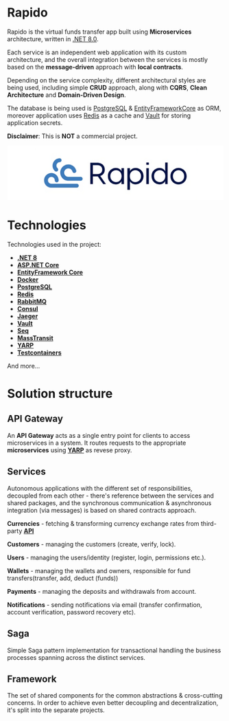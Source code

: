 # Rapido

Rapido is the virtual funds transfer app built using **Microservices** architecture, written in [.NET 8.0](https://dotnet.microsoft.com/en-us/download/dotnet/8.0).

Each service is an independent web application with its custom architecture, and the overall integration between the services is mostly based on the **message-driven** approach with **local contracts**.

Depending on the service complexity, different architectural styles are being used, including simple **CRUD** approach, along with **CQRS**, **Clean Architecture** and **Domain-Driven Design**.

The database is being used is [PostgreSQL](https://www.postgresql.org/) & [EntityFrameworkCore](https://learn.microsoft.com/en-us/ef/core/) as ORM, moreover application uses [Redis](https://redis.io/) as a cache and [Vault](https://www.vaultproject.io/) for storing application secrets.

**Disclaimer**: This is **NOT** a commercial project.

![logo](assets/rapido-logo.png)

# Technologies

Technologies used in the project:

* **[.NET 8](https://dotnet.microsoft.com/en-us/download/dotnet/8.0)**
* **[ASP.NET Core](https://dotnet.microsoft.com/en-us/apps/aspnet)**
* **[EntityFramework Core](https://learn.microsoft.com/en-us/ef/core)**
* **[Docker](https://www.docker.com/)**
* **[PostgreSQL](https://www.postgresql.org/)**
* **[Redis](https://redis.io/)**
* **[RabbitMQ](https://www.rabbitmq.com/)**
* **[Consul](https://www.consul.io/)**
* **[Jaeger](https://www.jaegertracing.io/)**
* **[Vault](https://www.vaultproject.io/)**
* **[Seq](https://datalust.co/seq)**
* **[MassTransit](https://masstransit.io/)**
* **[YARP](https://microsoft.github.io/reverse-proxy/index.html)**
* **[Testcontainers](https://testcontainers.com/)**

And more...

# Solution structure

## API Gateway
An **API Gateway** acts as a single entry point for clients to access microservices in a system. It routes requests to the appropriate **microservices** using **[YARP](https://github.com/microsoft/reverse-proxy)** as revese proxy.

## Services
Autonomous applications with the different set of responsibilities, decoupled from each other - there's reference between the services and shared packages, and the synchronous communication & asynchronous integration (via messages) is based on shared contracts approach.


**Currencies** - fetching & transforming currency exchange rates from third-party **[API](https://www.exchangerate-api.com/)**

**Customers** - managing the customers (create, verify, lock).

**Users** - managing the users/identity (register, login, permissions etc.).

**Wallets** - managing the wallets and owners, responsible for fund transfers(transfer, add, deduct (funds))

**Payments** - managing the deposits and withdrawals from account.

**Notifications** - sending notifications via email (transfer confirmation, account verification, password recovery etc).

## Saga
Simple Saga pattern implementation for transactional handling the business processes spanning across the distinct services.

## Framework
The set of shared components for the common abstractions & cross-cutting concerns. 
In order to achieve even better decoupling and decentralization, it's split into the separate projects.
